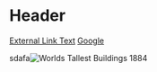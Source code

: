 <!-- TITLE: Test -->
<!-- SUBTITLE: A page for testing stuff. -->

# Header

[External Link Text](https://www.google.com/)
[Google](https://www.google.ca)



sdafa![Worlds Tallest Buildings 1884](/uploads/worlds-tallest-buildings-1884.jpg "Worlds Tallest Buildings 1884")
